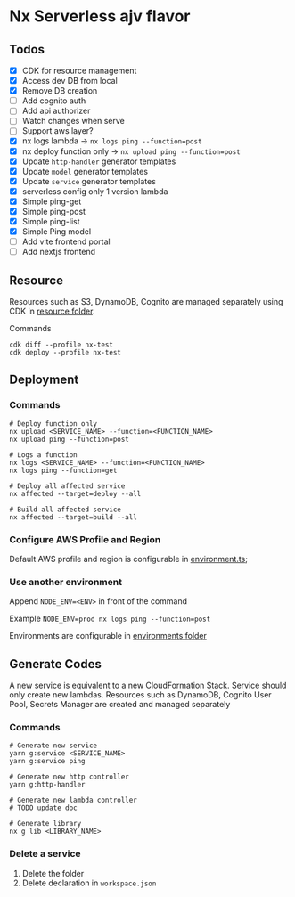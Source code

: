 # Nx Serverless ajv flavor

## Todos

- [x] CDK for resource management
- [x] Access dev DB from local
- [x] Remove DB creation
- [ ] Add cognito auth
- [ ] Add api authorizer
- [ ] Watch changes when serve
- [ ] Support aws layer?
- [x] nx logs lambda -> `nx logs ping --function=post`
- [x] nx deploy function only -> `nx upload ping --function=post`
- [x] Update `http-handler` generator templates
- [x] Update `model` generator templates
- [x] Update `service` generator templates
- [x] serverless config only 1 version lambda
- [x] Simple ping-get
- [x] Simple ping-post
- [x] Simple ping-list
- [x] Simple Ping model
- [ ] Add vite frontend portal
- [ ] Add nextjs frontend

## Resource
Resources such as S3, DynamoDB, Cognito are managed separately using CDK in [resource folder](./resource).

Commands

```shell
cdk diff --profile nx-test
cdk deploy --profile nx-test
```

## Deployment

### Commands 

```shell
# Deploy function only
nx upload <SERVICE_NAME> --function=<FUNCTION_NAME>
nx upload ping --function=post

# Logs a function
nx logs <SERVICE_NAME> --function=<FUNCTION_NAME>
nx logs ping --function=get

# Deploy all affected service
nx affected --target=deploy --all

# Build all affected service
nx affected --target=build --all
```

### Configure AWS Profile and Region

Default AWS profile and region is configurable in [environment.ts](./environments/environment.ts);

### Use another environment

Append `NODE_ENV=<ENV>` in front of the command

Example `NODE_ENV=prod nx logs ping --function=post`

Environments are configurable in [environments folder](./environments)

## Generate Codes

A new service is equivalent to a new CloudFormation Stack. Service should only create new lambdas. Resources such as
DynamoDB, Cognito User Pool, Secrets Manager are created and managed separately

### Commands

```shell
# Generate new service
yarn g:service <SERVICE_NAME>
yarn g:service ping

# Generate new http controller
yarn g:http-handler

# Generate new lambda controller
# TODO update doc

# Generate library
nx g lib <LIBRARY_NAME>
```

### Delete a service

1. Delete the folder
2. Delete declaration in `workspace.json`

